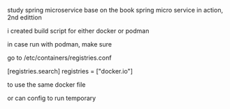 study spring microservice base on the book spring micro service in action, 2nd edittion

i created build script for either docker or podman

in case run with podman, make sure 

go to
/etc/containers/registries.conf

[registries.search]
registries = ["docker.io"]

to use the same docker file


or can config to run temporary
